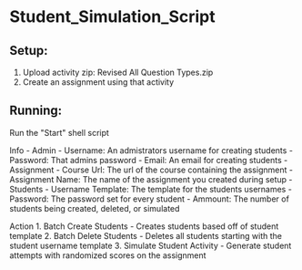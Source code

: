 # Student_Simulation_Script

## Setup: 
1. Upload activity zip: Revised All Question Types.zip
2. Create an assignment using that activity

## Running:

Run the "Start" shell script

Info
	- Admin
		- Username: An admistrators username for creating students
		- Password: That admins password
		- Email: An email for creating students
	- Assignment
		- Course Url: The url of the course containing the assignment
		- Assignment Name: The name of the assignment you created during setup
	- Students
		- Username Template: The template for the students usernames
		- Password: The password set for every student
		- Ammount: The number of students being created, deleted, or simulated

Action
	1. Batch Create Students
		- Creates students based off of student template
	2. Batch Delete Students
		- Deletes all students starting with the student username template
	3. Simulate Student Activity
		- Generate student attempts with randomized scores on the assignment
 